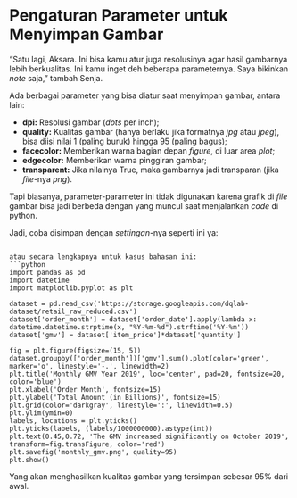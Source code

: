 # Pengaturan Parameter untuk Menyimpan Gambar

“Satu lagi, Aksara. Ini bisa kamu atur juga resolusinya agar hasil gambarnya lebih berkualitas. Ini kamu inget deh beberapa parameternya. Saya bikinkan _note_ saja,” tambah Senja.

Ada berbagai parameter yang bisa diatur saat menyimpan gambar, antara lain:

* **dpi:** Resolusi gambar (_dots_ per inch);
* **quality:** Kualitas gambar (hanya berlaku jika formatnya _jpg_ atau _jpeg_), bisa diisi nilai 1 (paling buruk) hingga 95 (paling bagus);
* **facecolor:** Memberikan warna bagian depan _figure_, di luar area _plot_; 
* **edgecolor:** Memberikan warna pinggiran gambar;
* **transparent:** Jika nilainya True, maka gambarnya jadi transparan (jika _file_-nya _png_).

Tapi biasanya, parameter-parameter ini tidak digunakan karena grafik di _file_ gambar bisa jadi berbeda dengan yang muncul saat menjalankan _code_ di python.

Jadi, coba disimpan dengan _settingan_-nya seperti ini ya:

```plt.savefig('monthly_gmv.png', quality=95)

atau secara lengkapnya untuk kasus bahasan ini:
```python
import pandas as pd
import datetime
import matplotlib.pyplot as plt

dataset = pd.read_csv('https://storage.googleapis.com/dqlab-dataset/retail_raw_reduced.csv')
dataset['order_month'] = dataset['order_date'].apply(lambda x: datetime.datetime.strptime(x, "%Y-%m-%d").strftime('%Y-%m'))
dataset['gmv'] = dataset['item_price']*dataset['quantity']

fig = plt.figure(figsize=(15, 5))
dataset.groupby(['order_month'])['gmv'].sum().plot(color='green', marker='o', linestyle='-.', linewidth=2)
plt.title('Monthly GMV Year 2019', loc='center', pad=20, fontsize=20, color='blue')
plt.xlabel('Order Month', fontsize=15)
plt.ylabel('Total Amount (in Billions)', fontsize=15)
plt.grid(color='darkgray', linestyle=':', linewidth=0.5)
plt.ylim(ymin=0)
labels, locations = plt.yticks()
plt.yticks(labels, (labels/1000000000).astype(int))
plt.text(0.45,0.72, 'The GMV increased significantly on October 2019', transform=fig.transFigure, color='red')
plt.savefig('monthly_gmv.png', quality=95)
plt.show()
```

Yang akan menghasilkan kualitas gambar yang tersimpan sebesar 95% dari awal.
